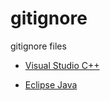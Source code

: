 # gitignore
gitignore files

- [Visual Studio C++](https://github.com/apmes/gitignore/visual)

- [Eclipse Java](https://github.com/apmes/gitignore/visual)
